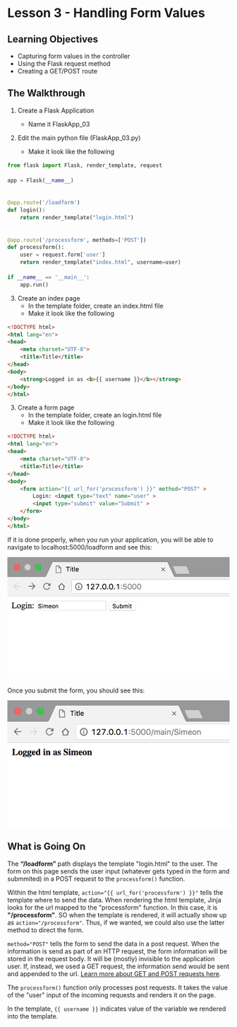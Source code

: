 # Lesson 3 - Handling Form Values 

## Learning Objectives
* Capturing form values in the controller
* Using the Flask request method
* Creating a GET/POST route

## The Walkthrough
1. Create a Flask Application
	* Name it FlaskApp_03

2. Edit the main python file (FlaskApp_03.py)
	* Make it look like the following

```python
from flask import Flask, render_template, request

app = Flask(__name__)


@app.route('/loadform')
def login():
    return render_template("login.html")


@app.route('/processform', methods=['POST'])
def processform():
    user = request.form['user']
    return render_template("index.html", username=user)

if __name__ == '__main__':
    app.run()

```

3. Create an index page
	* In the template folder, create an index.html file
	* Make it look like the following

```html
<!DOCTYPE html>
<html lang="en">
<head>
    <meta charset="UTF-8">
    <title>Title</title>
</head>
<body>
    <strong>Logged in as <b>{{ username }}</b></strong>
</body>
</html>
```

3. Create a form page
	* In the template folder, create an login.html file
	* Make it look like the following

```html
<!DOCTYPE html>
<html lang="en">
<head>
    <meta charset="UTF-8">
    <title>Title</title>
</head>
<body>
    <form action="{{ url_for('processform') }}" method="POST" >
        Login: <input type="text" name="user" >
        <input type="submit" value="Submit" >
    </form>
</body>
</html>
```

If it is done properly, when you run your application, you will be able to navigate to localhost:5000/loadform and see this:

![Running your first Flask Application](img/lesson03a.png)

Once you submit the form, you should see this:

![Running your first Flask Application](img/lesson03b.png)
## What is Going On

The **“/loadform”** path displays the template "login.html" to the user. The form on this page sends the user input (whatever gets typed in the form and submmited) in a POST request to the ```processform()``` function. 

Within the html template, ```action="{{ url_for('processform') }}"``` tells the template where to send the data. When rendering the html template, Jinja looks for the url mapped to the "processform" function. In this case, it is **"/processform"**. SO when the template is rendered, it will actually show up as ```action="/processform"```. Thus, if we wanted, we could also use the latter method to direct the form.  

```method="POST"``` tells the form to send the data in a post request. When the information is send as part of an HTTP request, the form information will be stored in the request body. It will be (mostly) invisible to the application user. If, instead, we used a GET request, the information send would be sent and appended to the url. [Learn more about GET and POST requests here](https://www.w3schools.com/tags/ref_httpmethods.asp).

The ```processform()``` function only  processes post requests. It takes the value of the "user" input of the incoming requests and renders it on the page.

In the template, ```{{ username }}``` indicates value of the variable we rendered into the template.